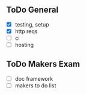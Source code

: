 ## ToDo General
- [x] testing, setup 
- [x] http reqs 
- [ ] ci
- [ ] hosting

## ToDo Makers Exam
- [ ] doc framework
- [ ] makers to do list 